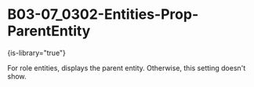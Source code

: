 # B03-07_0302-Entities-Prop-ParentEntity

{is-library="true"}

<snippet id="B03-07_0302-Entities-Prop-ParentEntity_snippet">



For role entities, displays the parent entity. Otherwise, this setting doesn't show.


</snippet>